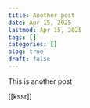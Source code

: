 ```yaml
---
title: Another post
date: Apr 15, 2025
lastmod: Apr 15, 2025
tags: []
categories: []
blog: true
draft: false
---
```


This is another post

[[kssr]]
